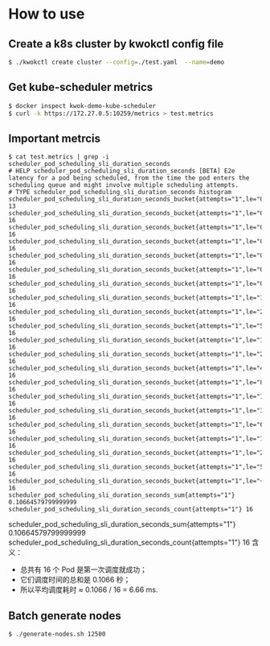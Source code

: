 # How to use
## Create a k8s cluster by kwokctl config file
```bash
$ ./kwokctl create cluster --config=./test.yaml  --name=demo
```
## Get kube-scheduler metrics
```bash
$ docker inspect kwok-demo-kube-scheduler
$ curl -k https://172.27.0.5:10259/metrics > test.metrics
```

## Important metrcis
```
$ cat test.metrics | grep -i scheduler_pod_scheduling_sli_duration_seconds
# HELP scheduler_pod_scheduling_sli_duration_seconds [BETA] E2e latency for a pod being scheduled, from the time the pod enters the scheduling queue and might involve multiple scheduling attempts.
# TYPE scheduler_pod_scheduling_sli_duration_seconds histogram
scheduler_pod_scheduling_sli_duration_seconds_bucket{attempts="1",le="0.01"} 13
scheduler_pod_scheduling_sli_duration_seconds_bucket{attempts="1",le="0.02"} 16
scheduler_pod_scheduling_sli_duration_seconds_bucket{attempts="1",le="0.04"} 16
scheduler_pod_scheduling_sli_duration_seconds_bucket{attempts="1",le="0.08"} 16
scheduler_pod_scheduling_sli_duration_seconds_bucket{attempts="1",le="0.16"} 16
scheduler_pod_scheduling_sli_duration_seconds_bucket{attempts="1",le="0.32"} 16
scheduler_pod_scheduling_sli_duration_seconds_bucket{attempts="1",le="0.64"} 16
scheduler_pod_scheduling_sli_duration_seconds_bucket{attempts="1",le="1.28"} 16
scheduler_pod_scheduling_sli_duration_seconds_bucket{attempts="1",le="2.56"} 16
scheduler_pod_scheduling_sli_duration_seconds_bucket{attempts="1",le="5.12"} 16
scheduler_pod_scheduling_sli_duration_seconds_bucket{attempts="1",le="10.24"} 16
scheduler_pod_scheduling_sli_duration_seconds_bucket{attempts="1",le="20.48"} 16
scheduler_pod_scheduling_sli_duration_seconds_bucket{attempts="1",le="40.96"} 16
scheduler_pod_scheduling_sli_duration_seconds_bucket{attempts="1",le="81.92"} 16
scheduler_pod_scheduling_sli_duration_seconds_bucket{attempts="1",le="163.84"} 16
scheduler_pod_scheduling_sli_duration_seconds_bucket{attempts="1",le="327.68"} 16
scheduler_pod_scheduling_sli_duration_seconds_bucket{attempts="1",le="655.36"} 16
scheduler_pod_scheduling_sli_duration_seconds_bucket{attempts="1",le="1310.72"} 16
scheduler_pod_scheduling_sli_duration_seconds_bucket{attempts="1",le="2621.44"} 16
scheduler_pod_scheduling_sli_duration_seconds_bucket{attempts="1",le="5242.88"} 16
scheduler_pod_scheduling_sli_duration_seconds_bucket{attempts="1",le="+Inf"} 16
scheduler_pod_scheduling_sli_duration_seconds_sum{attempts="1"} 0.10664579799999999
scheduler_pod_scheduling_sli_duration_seconds_count{attempts="1"} 16
```
scheduler_pod_scheduling_sli_duration_seconds_sum{attempts="1"} 0.10664579799999999
scheduler_pod_scheduling_sli_duration_seconds_count{attempts="1"} 16
含义：
- 总共有 16 个 Pod 是第一次调度就成功；
- 它们调度时间的总和是 0.1066 秒；
- 所以平均调度耗时 ≈ 0.1066 / 16 = 6.66 ms.

## Batch generate nodes
```bash
$ ./generate-nodes.sh 12500
```

